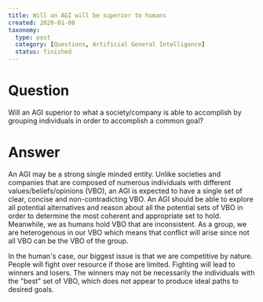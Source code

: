 ```yaml
---
title: Will an AGI will be superior to humans
created: 2020-01-08
taxonomy:
  type: post
  category: [Questions, Artificial General Intelligence]
  status: finished
---
```


# Question
Will an AGI superior to what a society/company is able to accomplish by grouping individuals in order to accomplish a common goal?

# Answer
An AGI may be a strong single minded entity. Unlike societies and companies that are composed of numerous individuals with different values/beliefs/opinions (VBO), an AGI is expected to have a single set of clear, concise and non-contradicting VBO. An AGI should be able to explore all potential alternatives and reason about all the potential sets of VBO in order to determine the most coherent and appropriate set to hold. Meanwhile, we as humans hold VBO that are inconsistent. As a group, we are heterogenous in our VBO which means that conflict will arise since not all VBO can be the VBO of the group.

In the human's case, our biggest issue is that we are competitive by nature. People will fight over resource if those are limited. Fighting will lead to winners and losers. The winners may not be necessarily the individuals with the "best" set of VBO, which does not appear to produce ideal paths to desired goals.
